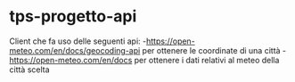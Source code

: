 # tps-progetto-api
Client che fa uso delle seguenti api: 
-https://open-meteo.com/en/docs/geocoding-api per ottenere le coordinate di una città 
-https://open-meteo.com/en/docs per ottenere i dati relativi al meteo della città scelta

